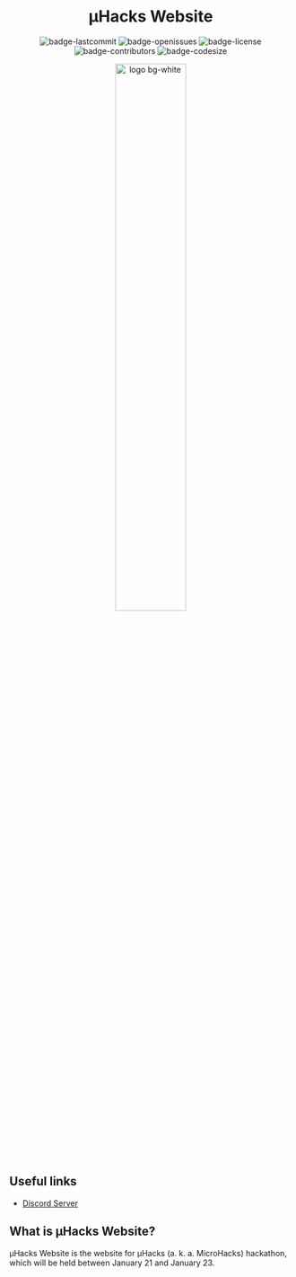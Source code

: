 <h1 align="center">
  µHacks Website
</h1>

<p align="center">
  <img alt="badge-lastcommit" src="https://img.shields.io/github/last-commit/GaryNLOL/MicroHacks-Bot?style=for-the-badge">
  <img alt="badge-openissues" src="https://img.shields.io/github/issues-raw/GaryNLOL/MicroHacks-Bot?style=for-the-badge">
  <img alt="badge-license" src="https://img.shields.io/github/license/GaryNLOL/MicroHacks-Bot?style=for-the-badge">
  <img alt="badge-contributors" src="https://img.shields.io/github/contributors/GaryNLOL/MicroHacks-Bot?style=for-the-badge">
  <img alt="badge-codesize" src="https://img.shields.io/github/languages/code-size/GaryNLOL/MicroHacks-Bot?style=for-the-badge">
</p>

<p align="center">
  <img alt="logo bg-white" src="https://user-images.githubusercontent.com/46727048/131704032-dfa26b09-9696-42bf-8984-547c2b4f3257.png" width="50%" />
</p>

## Useful links
- [Discord Server](https://discord.gg/GaPHHqANYq)

## What is µHacks Website?
µHacks Website is the website for µHacks (a. k. a. MicroHacks) hackathon, which will be held between January 21 and January 23.
